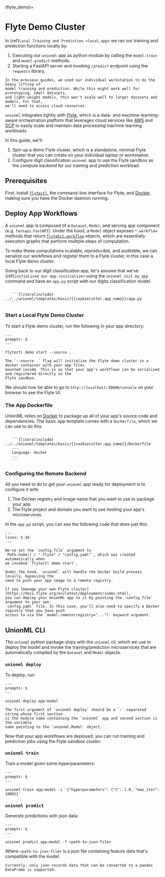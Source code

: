 (flyte_demo)=

# Flyte Demo Cluster

In {ref}`Local Training and Prediction <local_app>` we ran our training and prediction
functions locally by:

1. Executing our `unionml` app as python module by calling the `model.train` and
   `model.predict` methods.
2. Starting a FastAPI server and invoking `/predict` endpoint using
   the `requests` library.

```{note}
In the previous guides, we used our individual workstation to do the heavy lifting of
model training and prediction. While this might work well for prototyping, small datasets,
and light-weight models, this won't scale well to larger datasets and models. For that,
we'll need to access cloud resources.
```

`unionml` integrates tightly with [Flyte](https://docs.flyte.org/en/latest/), which is
a data- and machine-learning-aware orchestration platform that leverages cloud services like
[AWS](https://aws.amazon.com/) and [GCP](https://cloud.google.com/) to easily scale and
maintain data processing machine learning workloads.

In this guide, we'll:

1. Spin up a demo Flyte cluster, which is a standalone, minimal Flyte cluster that you can
   create on your individual laptop or workstation.
2. Configure digit classification `unionml` app to use the Flyte sandbox as the compute
   backend for our training and prediction workload.

## Prerequisites

First, install [`flytectl`](https://docs.flyte.org/projects/flytectl/en/latest/index.html#installation),
the command-line interface for Flyte, and [Docker](https://docs.docker.com/get-docker/), making sure
you have the Docker daemon running.

## Deploy App Workflows

A `unionml` app is composed of a `Dataset`, `Model`, and serving app component
(e.g. `fastapi.FastAPI`). Under the hood, a `Model` object exposes
`*_workflow` methods that return [`flytekit.workflow`](https://docs.flyte.org/projects/flytekit/en/latest/generated/flytekit.workflow.html#flytekit.workflow) objects, which are essentially
execution graphs that perform multiple steps of computation.

To make these computations scalable, reproducible, and auditable, we can serialize
our workflows and register them to a Flyte cluster, in this case a local Flyte demo cluster.

Going back to our digit classification app, let's assume that we've
{ref}`initialized our app <initialize>` using the `unionml init my_app` command
and have an `app.py` script with our digits classification model.

````{dropdown} See app.py

   ```{literalinclude} ../../unionml/templates/basic/{{cookiecutter.app_name}}/app.py
   ```

````

### Start a Local Flyte Demo Cluster

To start a Flyte demo cluster, run the following in your app directory:

```{prompt} bash
---
prompts: $
---

flytectl demo start --source .
```

```{note}
The `--source .` flag will initialize the Flyte demo cluster in a docker container with your app files
mounted inside. This is so that your app's workflows can be serialized and registered directly in the
Flyte sandbox.
```

We should now be able to go to `http://localhost:30080/console` on your browser to see the Flyte UI.


### The App Dockerfile

UnionML relies on [Docker](https://www.docker.com/) to package up all of your app's
source code and dependencies. The basic app template comes with a `Dockerfile`, which
we can use to do this:

````{dropdown} See Dockerfile

   ```{literalinclude} ../../unionml/templates/basic/{{cookiecutter.app_name}}/Dockerfile
   ---
   language: docker
   ---
   ```

````

### Configuring the Remote Backend

All you need to do to get your `unionml` app ready for deployment is to configure it with:

1. The Docker registry and image name that you want to use to package your app
2. The Flyte project and domain you want to use hosting your app's microservices.

In the `app.py` script, you can see the following code that does just this:

```{literalinclude} ../../tests/integration/sklearn_app/remote_config.py
---
lines: 5-10
---
```

```{important}
We've set the `config_file` argument to
`Path.home() / ".flyte" / "config.yaml"`, which was created automatically when
we invoked `flytectl demo start`.

Under the hood, `unionml` will handle the Docker build process locally, bypassing the
need to push your app image to a remote registry.
```

```{note}
If you [manage your own Flyte cluster](https://docs.flyte.org/en/latest/deployment/index.html),
you can deploy your UnionML app to it by pointing the `config_file` argument to your own
`config.yaml` file. In this case, you'll also need to specify a Docker registry that you have push
access to via the `model.remote(registry="...")` keyword argument.
```

## UnionML CLI

The `unionml` python package ships with the `unionml` cli, which we use to deploy the model and
invoke the training/prediction microservices that are automatically compiled by the `Dataset` and
`Model` objects.

### `unionml deploy`

To deploy, run:

```{prompt} bash
---
prompts: $
---

unionml deploy app:model
```

```{note}
The first argument of `unionml deploy` should be a `:`-separated string whose first section
is the module name containing the `unionml` app and second section is the variable
name pointing to the `unionml.Model` object.
```

Now that your app workflows are deployed, you can run training and prediction jobs using
the Flyte sandbox cluster:

### `unionml train`

Train a model given some hyperparameters:

```{prompt} bash
---
prompts: $
---

unionml train app:model -i '{"hyperparameters": {"C": 1.0, "max_iter": 1000}}'
```

### `unionml predict`

Generate predictions with json data:

```{prompt} bash
---
prompts: $
---

unionml predict app:model -f <path-to-json-file>
```

Where `<path-to-json-file>` is a json file containing feature data that's compatible with the model.

```{note}
Currently, only json records data that can be converted to a pandas DataFrame is supported.
```
